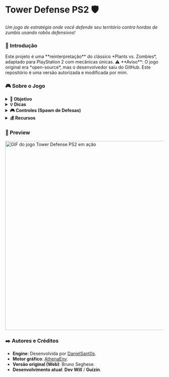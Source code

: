 # **Tower Defense PS2** 🛡️  
*Um jogo de estratégia onde você defende seu território contra hordas de zumbis usando robôs defensivos!*  

<h3 id="inicio">🚀 Introdução</h3>  
Este projeto é uma **reinterpretação** do clássico *Plants vs. Zombies*, adaptado para PlayStation 2 com mecânicas únicas.  
⚠️ **Aviso**: O jogo original era *open-source*, mas o desenvolvedor saiu do GitHub. Este repositório é uma versão autorizada e modificada por mim.

<h3 id="sobre">🎮 Sobre o Jogo</h3>  

<details>
<summary><strong>🎯 Objetivo</strong></summary>  

- Impedir que os zumbis **avançem da direita para a esquerda** do mapa.  
- Coletar **moedas** para aumentar seus recursos e comprar defesas.  

</details>  

<details>
<summary><strong>💡 Dicas</strong></summary>  

- Posicione suas **defesas** longe dos zumbis para maximizar o tempo de ataque.  
- Evite colocar muitas defesas na tela para **prevenir quedas de FPS**.  

</details>  

<details>
<summary><strong>🎮 Controles (Spawn de Defesas)</strong></summary>  

- **Defesa 1**: Botão <kbd>X</kbd> (Custo: 100 recursos).  
- **Defesa 2**: Botão <kbd>□</kbd> (Custo: 160 recursos).  

</details>  

<details>
<summary><strong>💰 Recursos</strong></summary>  

- Recursos iniciais: **330**.  

</details>

<h3 id="preview">🎥 Preview</h3>  

<img src="./tower-defense-game.gif" width="600" alt="GIF do jogo Tower Defense PS2 em ação">


<h3 id="autor">✒️ Autores e Créditos</h3>  

- **Engine**: Desenvolvida por [DanielSant0s](https://github.com/DanielSant0s).  
- **Motor gráfico**: [AthenaEnv](https://github.com/DanielSant0s/AthenaEnv).  
- **Versão original (Web)**: Bruno Seghese.  
- **Desenvolvimento atual**: **Dev Will** / **Guizin**.
